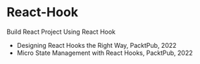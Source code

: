 # React-Hook
Build React Project Using React Hook 

- Designing React Hooks the Right Way, PacktPub, 2022
- Micro State Management with React Hooks, PacktPub, 2022


